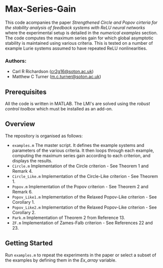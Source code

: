 # Max-Series-Gain
This code acompanies the paper *Strengthened Circle and Popov cirteria for the stability analysis of feedback systems with ReLU neural networks* where the experimental setup is detailed in the *numerical examples* section. The code computes the maximum series gain for which global asymptotic stability is maintained using various criteria. This is tested on a number of example Lurie systems assumed to have repeated ReLU nonlinearities.  

### Authors:
* Carl R Richardson (cr2g16@soton.ac.uk)
* Matthew C Turner (m.c.turner@soton.ac.uk)

## Prerequisites
All the code is written in MATLAB. The LMI's are solved using the *robust control toolbox* which must be installed as an add-on.

## Overview
The repository is organised as follows:
- `examples.m` The master script. It defines the example systems and parameters of the various criteria. It then loops through each example, computing the maximum series gain according to each criterion,  and displays the results.
- `Circle.m` Implementation of the Circle criterion - See Theorem 1 and Remark 4.
- `Circle_Like.m` Implementation of the Circle-Like criterion - See Theorem 1.
- `Popov.m` Implementation of the Popov criterion - See Theorem 2 and Remark 6.
- `Popov_Like1.m` Implementation of the Relaxed Popov-Like criterion - See Corollary 1.
- `Popov_Like2.m` Implementation of the Relaxed Popov-Like criterion - See Corollary 2.
- `Park.m` Implementation of Theorem 2 from Reference 13.
- `ZF.m` Implementation of Zames-Falb criterion - See References 22 and 23.

## Getting Started
Run `examples.m` to repeat the experiments in the paper or select a subset of the examples by defining them in the *Ex_array* variable.  
